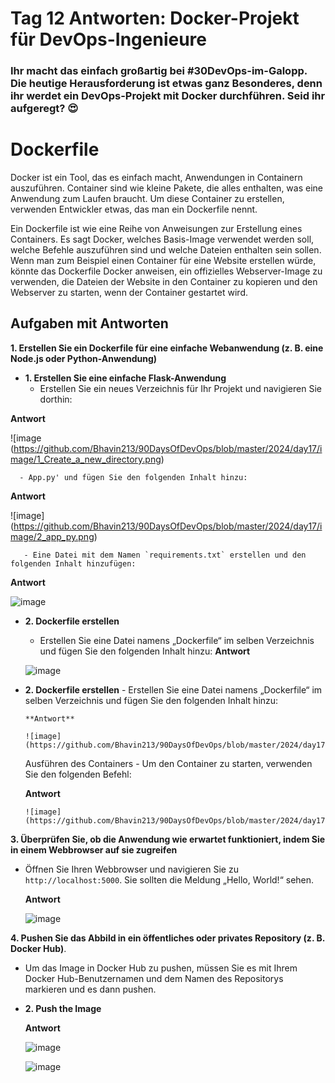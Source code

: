 
# Tag 12 Antworten: Docker-Projekt für DevOps-Ingenieure

### Ihr macht das einfach großartig bei **#30DevOps-im-Galopp**. Die heutige Herausforderung ist etwas ganz Besonderes, denn ihr werdet ein DevOps-Projekt mit Docker durchführen. Seid ihr aufgeregt? 😍

# Dockerfile

Docker ist ein Tool, das es einfach macht, Anwendungen in Containern auszuführen. Container sind wie kleine Pakete, die alles enthalten, was eine Anwendung zum Laufen braucht. Um diese Container zu erstellen, verwenden Entwickler etwas, das man ein Dockerfile nennt.

Ein Dockerfile ist wie eine Reihe von Anweisungen zur Erstellung eines Containers. Es sagt Docker, welches Basis-Image verwendet werden soll, welche Befehle auszuführen sind und welche Dateien enthalten sein sollen. Wenn man zum Beispiel einen Container für eine Website erstellen würde, könnte das Dockerfile Docker anweisen, ein offizielles Webserver-Image zu verwenden, die Dateien der Website in den Container zu kopieren und den Webserver zu starten, wenn der Container gestartet wird.


## Aufgaben mit Antworten


**1. Erstellen Sie ein Dockerfile für eine einfache Webanwendung (z. B. eine Node.js oder Python-Anwendung)**
   - **1. Erstellen Sie eine einfache Flask-Anwendung**
      - Erstellen Sie ein neues Verzeichnis für Ihr Projekt und navigieren Sie dorthin:

   
   **Antwort**
   
![image
(https://github.com/Bhavin213/90DaysOfDevOps/blob/master/2024/day17/image/1_Create_a_new_directory.png)

      - App.py' und fügen Sie den folgenden Inhalt hinzu:

      
   **Antwort**
   
![image] (https://github.com/Bhavin213/90DaysOfDevOps/blob/master/2024/day17/image/2_app_py.png)

       - Eine Datei mit dem Namen `requirements.txt` erstellen und den folgenden Inhalt hinzufügen:

   **Antwort**

![image](https://github.com/Bhavin213/90DaysOfDevOps/blob/master/2024/day17/image/3_Create_a_requirements_file.png)

   - **2. Dockerfile erstellen**
      - Erstellen Sie eine Datei namens „Dockerfile“ im selben Verzeichnis und fügen Sie den folgenden Inhalt hinzu:
     **Antwort**

      ![image](https://github.com/Bhavin213/90DaysOfDevOps/blob/master/2024/day17/image/4_Create_a_Dockerfile.png)


- **2. Dockerfile erstellen**
      - Erstellen Sie eine Datei namens „Dockerfile“ im selben Verzeichnis und fügen Sie den folgenden Inhalt hinzu:

      **Antwort**

      ![image](https://github.com/Bhavin213/90DaysOfDevOps/blob/master/2024/day17/image/5_build_the_docker_image.png)

    Ausführen des Containers
      - Um den Container zu starten, verwenden Sie den folgenden Befehl:

  **Antwort**

      ![image](https://github.com/Bhavin213/90DaysOfDevOps/blob/master/2024/day17/image/6_Run_the_Container.png)

**3. Überprüfen Sie, ob die Anwendung wie erwartet funktioniert, indem Sie in einem Webbrowser auf sie zugreifen**
   - Öffnen Sie Ihren Webbrowser und navigieren Sie zu `http://localhost:5000`. Sie sollten die Meldung „Hello, World!“ sehen.

      **Antwort**

      ![image](https://github.com/Bhavin213/90DaysOfDevOps/blob/master/2024/day17/image/7_Verify_the_Application.png)

**4. Pushen Sie das Abbild in ein öffentliches oder privates Repository (z. B. Docker Hub)**.
   - Um das Image in Docker Hub zu pushen, müssen Sie es mit Ihrem Docker Hub-Benutzernamen und dem Namen des Repositorys markieren und es dann pushen.

   - **2. Push the Image**

      **Antwort**
     
      ![image](https://github.com/Bhavin213/90DaysOfDevOps/blob/master/2024/day17/image/8_Tag_the_Image.png)


      ![image](https://github.com/Bhavin213/90DaysOfDevOps/blob/master/2024/day17/image/9_Push_the_Image.png)



